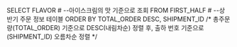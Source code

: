 SELECT FLAVOR # --아이스크림의 맛 기준으로 조회
FROM FIRST_HALF # --상반기 주문 정보 테이블
ORDER BY TOTAL_ORDER DESC, SHIPMENT_ID
 /* 총주문량(TOTAL_ORDER) 기준으로 DESC(내림차순) 정렬 후,
    출하 번호 기준으로(SHIPMENT_ID) 오름차순 정렬 */
